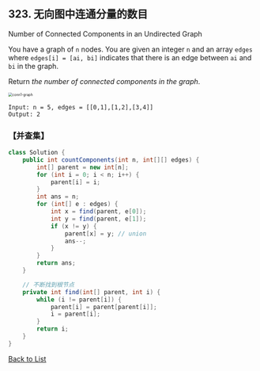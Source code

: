 ## 323. 无向图中连通分量的数目

Number of Connected Components in an Undirected Graph

You have a graph of `n` nodes. You are given an integer `n` and an array `edges` where `edges[i] = [ai, bi]` indicates that there is an edge between `ai` and `bi` in the graph.

Return *the number of connected components in the graph*.

<img src="https://assets.leetcode.com/uploads/2021/03/14/conn1-graph.jpg" alt="conn1-graph" style="zoom:50%;" />

```
Input: n = 5, edges = [[0,1],[1,2],[3,4]]
Output: 2
```

### 【并查集】



```java
class Solution {
    public int countComponents(int n, int[][] edges) {
        int[] parent = new int[n];
        for (int i = 0; i < n; i++) {
            parent[i] = i;
        }
        int ans = n;
        for (int[] e : edges) {
            int x = find(parent, e[0]);
            int y = find(parent, e[1]);
            if (x != y) { 
                parent[x] = y; // union
                ans--;
            }
        }
        return ans;
    }

    // 不断找到根节点
    private int find(int[] parent, int i) {
        while (i != parent[i]) {
            parent[i] = parent[parent[i]];
            i = parent[i];
        }
        return i;
    }
}
```



[Back to List](https://github.com/xiaoshuzhao/leetcode-notes-java/blob/main/%E6%95%B0%E6%8D%AE%E7%BB%93%E6%9E%84/%E5%9B%BE/Graph%20List.md)
